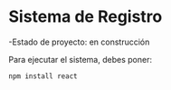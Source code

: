 <h1> Sistema de Registro </h1>

-Estado de proyecto: en construcción

Para ejecutar el sistema, debes poner:

```npm install react```
